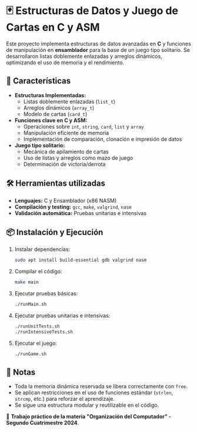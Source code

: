 # 🃏 Estructuras de Datos y Juego de Cartas en C y ASM  

Este proyecto implementa estructuras de datos avanzadas en **C** y funciones de manipulación en **ensamblador** para la base de un juego tipo solitario. Se desarrollaron listas doblemente enlazadas y arreglos dinámicos, optimizando el uso de memoria y el rendimiento.  

## 🚀 Características  
- **Estructuras Implementadas:**  
  - Listas doblemente enlazadas (`list_t`)  
  - Arreglos dinámicos (`array_t`)  
  - Modelo de cartas (`card_t`)  
- **Funciones clave en C y ASM:**  
  - Operaciones sobre `int`, `string`, `card`, `list` y `array`  
  - Manipulación eficiente de memoria  
  - Implementación de comparación, clonación e impresión de datos  
- **Juego tipo solitario:**  
  - Mecánica de apilamiento de cartas  
  - Uso de listas y arreglos como mazo de juego  
  - Determinación de victoria/derrota  

## 🛠️ Herramientas utilizadas  
- **Lenguajes:** C y Ensamblador (x86 NASM)  
- **Compilación y testing:** `gcc`, `make`, `valgrind`, `nasm`  
- **Validación automática:** Pruebas unitarias e intensivas  

## 📦 Instalación y Ejecución  
1. Instalar dependencias:  
   ```sh  
   sudo apt install build-essential gdb valgrind nasm  
   ```  
2. Compilar el código:  
   ```sh  
   make main  
   ```  
3. Ejecutar pruebas básicas:  
   ```sh  
   ./runMain.sh  
   ```  
4. Ejecutar pruebas unitarias e intensivas:  
   ```sh  
   ./runUnitTests.sh   
   ./runIntensiveTests.sh  
   ```  
5. Ejecutar el juego:  
   ```sh  
   ./runGame.sh  
   ```  

## 📌 Notas  
- Toda la memoria dinámica reservada se libera correctamente con `free`.  
- Se aplican restricciones en el uso de funciones estándar (`strlen`, `strcmp`, etc.) para reforzar el aprendizaje.  
- Se sigue una estructura modular y reutilizable en el código.  

📖 **Trabajo práctico de la materia "Organización del Computador" - Segundo Cuatrimestre 2024**.
